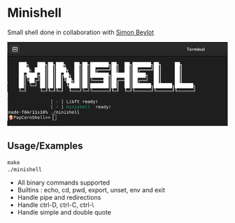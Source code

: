# Minishell

Small shell done in collaboration with [Simon Beylot](https://github.com/bCigueS)


![minishell](./image/minishell.png)


## Usage/Examples

```
make
./minishell
```
- All binary commands supported
- Builtins : echo, cd, pwd, export, unset, env and exit
- Handle pipe and redirections
- Handle ctrl-D, ctrl-C, ctrl-\
- Handle simple and double quote
